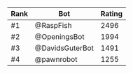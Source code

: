 Rank|Bot|Rating
---|---|---
#1|@RaspFish|2496
#2|@OpeningsBot|1994
#3|@DavidsGuterBot|1491
#4|@pawnrobot|1255
